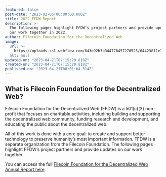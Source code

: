 ```yaml
---
featured: false
post-date: "2023-02-06T00:00:00.000Z"
title: 2022 FFDW Report
description: >-
  The following pages highlight FFDW’s project partners and provide updates on
  our work together in 2022.
author: Filecoin Foundation for the Decentralized Web
image:
  url: >-
    https://uploads-ssl.webflow.com/643e92b3a344778457270525/64423811e3c08f0a484e3bc4_0206-22-annual-report.png
  alt: null
updated-on: "2023-04-21T07:15:29.818Z"
created-on: "2023-04-21T07:15:29.818Z"
published-on: "2023-04-21T08:01:04.314Z"
---
```


## What is Filecoin Foundation for the Decentralized Web?

Filecoin Foundation for the Decentralized Web (FFDW) is a 501(c)(3) non-profit that focuses on charitable activities, including building and supporting the decentralized web community, funding research and development, and educating the public about the decentralized web.

All of this work is done with a core goal: to create and support better technology to preserve humanity’s most important information. FFDW is a separate organization from the Filecoin Foundation. The following pages highlight FFDW’s project partners and provide updates on our work together.

You can access the full [Filecoin Foundation for the Decentralized Web Annual Report here](https://fil-foundation.on.fleek.co/hosting/FFDW-2022-Annual-Report.pdf).
